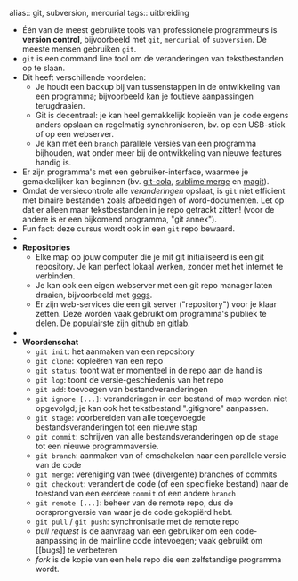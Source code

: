 alias:: git, subversion, mercurial
tags:: uitbreiding

- Één van de meest gebruikte tools van professionele programmeurs is **version control**, bijvoorbeeld met `git`, `mercurial` of `subversion`. De meeste mensen gebruiken `git`.
- `git` is een command line tool om de veranderingen van tekstbestanden op te slaan.
- Dit heeft verschillende voordelen:
	- Je houdt een backup bij van tussenstappen in de ontwikkeling van een programma; bijvoorbeeld kan je foutieve aanpassingen terugdraaien.
	- Git is decentraal: je kan heel gemakkelijk kopieën van je code ergens anders opslaan en regelmatig synchroniseren, bv. op een USB-stick of op een webserver.
	- Je kan met een `branch` parallele versies van een programma bijhouden, wat onder meer bij de ontwikkeling van nieuwe features handig is.
- Er zijn programma's met een gebruiker-interface, waarmee je gemakkelijker kan beginnen (bv. [git-cola](https://git-cola.github.io/), [sublime merge](https://www.sublimemerge.com/) en [magit](https://magit.vc)).
- Omdat de versiecontrole alle *veranderingen* opslaat, is `git` niet efficient met binaire bestanden zoals afbeeldingen of word-documenten. Let op dat er alleen maar tekstbestanden in je repo getrackt zitten! (voor de andere is er een bijkomend programma, "git annex").
- Fun fact: deze cursus wordt ook in een `git` repo bewaard.
-
- **Repositories**
	- Elke map op jouw computer die je mit git initialiseerd is een git repository. Je kan perfect lokaal werken, zonder met het internet te verbinden.
	- Je kan ook een eigen webserver met een git repo manager laten draaien, bijvoorbeeld met [gogs](https://gogs.io/).
	- Er zijn web-services die een git server ("repository") voor je klaar zetten. Deze worden vaak gebruikt om programma's publiek te delen. De populairste zijn [github](https://github.com) en [gitlab](https://about.gitlab.com).
-
- **Woordenschat**
	- `git init`: het aanmaken van een repository
	- `git clone`: kopieëren van een repo
	- `git status`: toont wat er momenteel in de repo aan de hand is
	- `git log`: toont de versie-geschiedenis van het repo
	- `git add`: toevoegen van bestandveranderingen
	- `git ignore [...]`: veranderingen in een bestand of map worden niet opgevolgd; je kan ook het tekstbestand ".gitignore" aanpassen.
	- `git stage`: voorbereiden van alle toegevoegde bestandsveranderingen tot een nieuwe stap
	- `git commit`: schrijven van alle bestandsveranderingen op de `stage` tot een nieuwe programmaversie.
	- `git branch`: aanmaken van of omschakelen naar een parallele versie van de code
	- `git merge`: vereniging van twee (divergente) branches of commits
	- `git checkout`: verandert de code (of een specifieke bestand) naar de toestand van een eerdere `commit` of een andere `branch`
	- `git remote [...]`: beheer van de remote repo, dus de oorsprongversie van waar je de code gekopiërd hebt.
	- `git pull` / `git push`: synchronisatie met de remote repo
	- *pull request* is de aanvraag van een gebruiker om een code-aanpassing in de mainline code intevoegen; vaak gebruikt om [[bugs]] te verbeteren
	- *fork* is de kopie van een hele repo die een zelfstandige programma wordt.